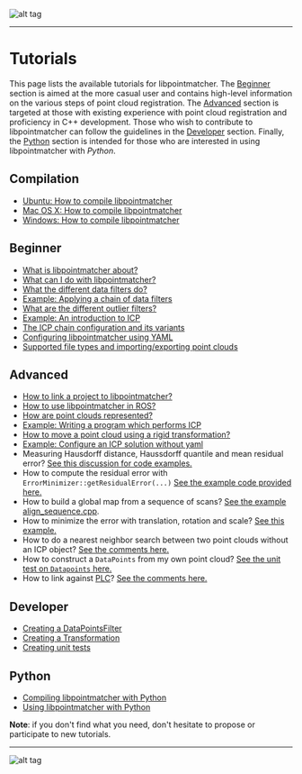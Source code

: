 ![alt tag](images/banner_light.jpeg)

---

# Tutorials

This page lists the available tutorials for libpointmatcher. The [Beginner](#beginner) section is aimed at the more casual user and contains high-level information on the various steps of point cloud registration. The [Advanced](#advanced) section is targeted at those with existing experience with point cloud registration and proficiency in C++ development.  Those who wish to contribute to libpointmatcher can follow the guidelines in the [Developer](#developer) section. Finally, the [Python](#python) section is intended for those who are interested in using libpointmatcher with *Python*.

## Compilation <a name="compilation"></a>

- [Ubuntu: How to compile libpointmatcher](CompilationUbuntu.md)
- [Mac OS X: How to compile libpointmatcher](CompilationMac.md)
- [Windows: How to compile libpointmatcher](CompilationWindows.md)

## Beginner <a name="beginner"></a>

- [What is libpointmatcher about?](Introduction.md)
- [What can I do with libpointmatcher?](ApplicationsAndPub.md)
- [What the different data filters do?](DataFilters.md)
- [Example: Applying a chain of data filters](ApplyingDataFilters.md)
- [What are the different outlier filters?](OutlierFiltersFamilies.md)
- [Example: An introduction to ICP](ICPIntro.md)
- [The ICP chain configuration and its variants](DefaultICPConfig.md)
- [Configuring libpointmatcher using YAML](Configuration.md)
- [Supported file types and importing/exporting point clouds](ImportExport.md)

## Advanced <a name="advanced"></a>

- [How to link a project to libpointmatcher?](LinkingProjects.md)
- [How to use libpointmatcher in ROS?](UsingInRos.md)
- [How are point clouds represented?](PointClouds.md)
- [Example: Writing a program which performs ICP](BasicRegistration.md)
- [How to move a point cloud using a rigid transformation?](Transformations.md)
- [Example: Configure an ICP solution without yaml](ICPWithoutYaml.md)
- Measuring Hausdorff distance, Haussdorff quantile and mean residual error? [See this discussion for code examples.](https://github.com/ethz-asl/libpointmatcher/issues/125)
- How to compute the residual error with `ErrorMinimizer::getResidualError(...)` [See the example code provided here.](https://github.com/ethz-asl/libpointmatcher/issues/193#issue-203885636)
- How to build a global map from a sequence of scans? [See the example align_sequence.cpp](https://github.com/ethz-asl/libpointmatcher/blob/master/examples/align_sequence.cpp ).
- How to minimize the error with translation, rotation and scale? [See this example.](https://github.com/ethz-asl/libpointmatcher/issues/188#issuecomment-270960696)
- How to do a nearest neighbor search between two point clouds without an ICP object? [See the comments here.](https://github.com/ethz-asl/libpointmatcher/issues/193#issuecomment-276093785)
- How to construct a `DataPoints` from my own point cloud? [See the unit test on `Datapoints` here.](https://github.com/ethz-asl/libpointmatcher/blob/master/utest/ui/DataFilters.cpp#L52)
- How to link against [PLC](https://pointclouds.org/)? [See the comments here.](https://github.com/ethz-asl/libpointmatcher/issues/176#issuecomment-734067786)

## Developer <a name="developer"></a>

- [Creating a DataPointsFilter](DataPointsFilterDev.md)
- [Creating a Transformation](TransformationDev.md)
- [Creating unit tests](UnitTestDev.md)

## Python <a name="python"></a>

- [Compiling libpointmatcher with Python](CompilationPython.md)
- [Using libpointmatcher with Python](PythonModule.md)

**Note**: if you don't find what you need, don't hesitate to propose or participate to new tutorials. 

---

![alt tag](images/banner_dark.jpeg)
